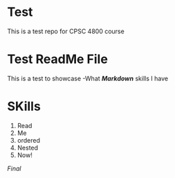 # Test
This is a test repo for CPSC 4800 course

# Test ReadMe File
This is a test to showcase 
-What ***Markdown*** skills I have

# SKills
1. Read
2. Me
3. ordered
  1. Nested
  2. Now!

*Final*
